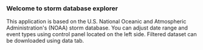 ### Welcome to storm database explorer

This application is based on the U.S. National Oceanic and Atmospheric Administration's (NOAA) storm database.
You can adjust date range and event types using control panel located on the left side. Filtered dataset can be downloaded using data tab.
